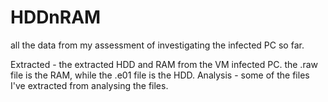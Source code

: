 # HDDnRAM
all the data from my assessment of investigating the infected PC so far.

Extracted - the extracted HDD and RAM from the VM infected PC. the .raw file is the RAM, while the .e01 file is the HDD.
Analysis - some of the files I've extracted from analysing the files.
